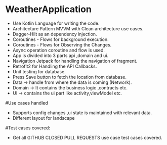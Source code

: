 # WeatherApplication

 - Use Kotlin Language for writing the code.  
 - Architecture Pattern MVVM with Clean architecture use cases.  
 - Dagger-Hilt as an dependency injection.   
 - Coroutines - Flows for background execution.   
 - Coroutines - Flows for Observing the Changes.
 - Async operation coroutine and flow is used.
 - App is divided into 3 parts api ,domain and ui.
 - Navigation Jetpack for handling the navigation of fragment.    
 - Retrofit2 for Handling the API Callbacks.   
 - Unit testing for database. 
 - Press Save button to fetch the location from database.
 - Data -> handle from where the data is coming (Network).
 - Domain -> It contains the business logic ,contracts etc.
 - UI -> contains the ui part like activity,viewModel etc.

#Use cases handled

 - Supports config changes ,ui state is maintained with relevant data.
 - Different layout for landscape

#Test cases covered:

 - Get all GITHUB CLOSED PULL REQUESTS use case test cases covered.